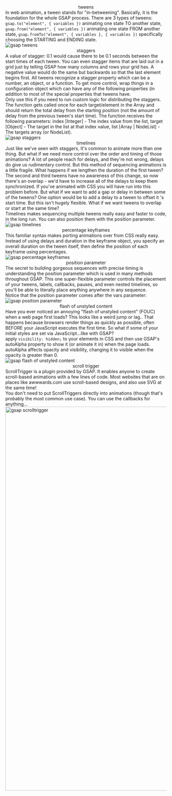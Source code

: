 <script>
	import './md.css';
	import Subheading from './Subheading.svelte';
	import Image from '$lib/components/layout/Image.svelte';
	import Divider from '$lib/components/learn/Divider.svelte';
</script>

<!-- tweens -->
<div align="center" class="title">tweens</div>

<div align="left" class="body para" aria-label="tweens">In web animation, a tween stands for "in-betweening". Basically, it is the foundation for the whole GSAP process. There are 3 types of tweens: <code>gsap.to("element", &lbrace; variables &rbrace;)</code> animating one state TO another state, <code>gsap.from("element", &lbrace; variables &rbrace;)</code> animating one state FROM another state, <code>gsap.fromTo("element", &lbrace; variables &rbrace;, &lbrace; variables &rbrace;)</code> specifically choosing the STARTING and ENDING state.</div>

<Image src="/code/tweens.webp" alt="gsap tweens" />

<!-- staggers -->
<div align="center" class="title">staggers</div>

<div align="left" class="body para" aria-label="staggers">A value of stagger: 0.1 would cause there to be 0.1 seconds between the start times of each tween. You can even stagger items that are laid out in a grid just by telling GSAP how many columns and rows your grid has. A negative value would do the same but backwards so that the last element begins first. All tweens recognize a stagger property which can be a number, an object, or a function. To get more control, wrap things in a configuration object which can have any of the following properties (in addition to most of the special properties that tweens have.</div>

<Subheading subheading="functions" />
<div align="left" class="body" aria-label="staggers">Only use this if you need to run custom logic for distributing the staggers. The function gets called once for each target/element in the Array and should return the total delay from the starting position (not the amount of delay from the previous tween's start time). The function receives the following parameters: index [Integer] - The index value from the list, target [Object] - The target in the list at that index value, list [Array | NodeList] - The targets array (or NodeList).</div>

<Image src="/code/staggers.webp" alt="gsap staggers" />

<!-- timelines -->
<div align="center" class="title">timelines</div>

<div align="left" class="body para" aria-label="timelines">Just like we've seen with staggers, It's common to animate more than one thing. But what if we need more control over the order and timing of those animations? A lot of people reach for delays, and they're not wrong, delays do give us rudimentary control. But this method of sequencing animations is a little fragile. What happens if we lengthen the duration of the first tween? The second and third tweens have no awareness of this change, so now there's an overlap - we'd have to increase all of the delays to keep them synchronized. If you've animated with CSS you will have run into this problem before. But what if we want to add a gap or delay in between some of the tweens? One option would be to add a delay to a tween to offset it 's start time. But this isn't hugely flexible. What if we want tweens to overlap or start at the same time?</div>

<div align="left" class="body" aria-label="timelines">Timelines makes sequencing multiple tweens really easy and faster to code, in the long run. You can also position them with the position parameter.</div>

<Image src="/code/timelines.webp" alt="gsap timelines" />

<!-- percentage keyframes -->
<div align="center" class="title">percentage keyframes</div>

<div align="left" class="body para" aria-label="keyframes">This familiar syntax makes porting animations over from CSS really easy. Instead of using delays and duration in the keyframe object, you specify an overall duration on the tween itself, then define the position of each keyframe using percentages.</div>

<Image src="/code/keyframes.webp" alt="gsap percentage keyframes" />

<!-- position parameter -->
<div align="center" class="title">position parameter</div>

<div align="left" class="body para" aria-label="position parameter">The secret to building gorgeous sequences with precise timing is understanding the position parameter which is used in many methods throughout GSAP. This one super-flexible parameter controls the placement of your tweens, labels, callbacks, pauses, and even nested timelines, so you'll be able to literally place anything anywhere in any sequence.</div>

<div align="left" class="body" aria-label="position parameter">Notice that the position parameter comes after the vars parameter:</div>

<Image src="/code/position.webp" alt="gsap position parameter" />

<!-- fouc -->
<div align="center" class="title">flash of unstyled content</div>

<div align="left" class="body para" aria-label="f.o.u.c">Have you ever noticed an annoying "flash of unstyled content" (FOUC) when a web page first loads? This looks like a weird jump or lag.. That happens because browsers render things as quickly as possible, often BEFORE your JavaScript executes the first time. So what if some of your initial styles are set via JavaScript...like with GSAP?</div>

<Subheading subheading="solution" />
<div align="left" class="body" aria-label="f.o.u.c">apply <code>visibility: hidden;</code> to your elements in CSS and then use GSAP's autoAlpha property to show it (or animate it in) when the page loads. autoAlpha affects opacity and visibility, changing it to visible when the opacity is greater than 0.</div>

<Image src="/code/fouc.webp" alt="gsap flash of unstyled content" />

<!-- scroll trigger -->
<div align="center" class="title">scroll trigger</div>

<div align="left" class="body para" aria-label="scroll trigger">ScrollTrigger is a plugin provided by GSAP. It enables anyone to create scroll-based animations with a few lines of code. Most websites that are on places like awwwards.com use scroll-based designs, and also use SVG at the same time!</div>

<div align="left" class="body" aria-label="scroll trigger">You don't need to put ScrollTriggers directly into animations (though that's probably the most common use case). You can use the callbacks for anything...</div>

<Image src="/code/scrolltrigger.webp" alt="gsap scrolltrigger" width="1200" />

<div style="margin: 3% 0;"></div>

<Divider width="75" thickness="7" />
